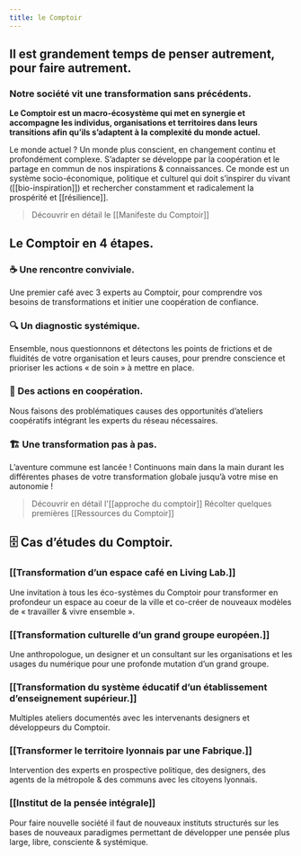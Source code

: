 ```yaml
---
title: le Comptoir
---
```


## Il est grandement temps de penser autrement, pour faire autrement.
### Notre société vit une transformation sans précédents.

**Le Comptoir est un macro-écosystème qui met en synergie et accompagne les individus, organisations et territoires dans leurs transitions afin qu’ils s’adaptent à la complexité du monde actuel.**

Le monde actuel ? Un monde plus conscient, en changement continu et profondément complexe. S’adapter se développe par la coopération et le partage en commun de nos inspirations & connaissances. Ce monde est un système socio-économique, politique et culturel qui doit s’inspirer du vivant ([[bio-inspiration]]) et rechercher constamment et radicalement la prospérité et [[résilience]].

> Découvrir en détail le [[Manifeste du Comptoir]]

## Le Comptoir en 4 étapes.

### ☕ Une rencontre conviviale.

Une premier café avec 3 experts au Comptoir, pour comprendre vos besoins de transformations et initier une coopération de confiance.

### 🔍 Un diagnostic systémique.

Ensemble, nous questionnons et détectons les points de frictions et de fluidités de votre organisation et leurs causes, pour prendre conscience et prioriser les actions « de soin » à mettre en place.

### 🍟 Des actions en coopération.

Nous faisons des problématiques causes des opportunités d’ateliers coopératifs intégrant les experts du réseau nécessaires.

### 🏗️ Une transformation pas à pas.

L’aventure commune est lancée ! Continuons main dans la main durant les différentes phases de votre transformation globale jusqu’à votre mise en autonomie !

> Découvrir en détail l'[[approche du comptoir]]
> Récolter quelques premières [[Ressources du Comptoir]]

## 🗄️ Cas d’études du Comptoir.

### [[Transformation d’un espace café en Living Lab.]]
Une invitation à tous les éco-systèmes du Comptoir pour transformer en profondeur un espace au coeur de la ville et co-créer de nouveaux modèles de « travailler & vivre ensemble ».

### [[Transformation culturelle d’un grand groupe européen.]]
Une anthropologue, un designer et un consultant sur les organisations et les usages du numérique pour une profonde mutation d’un grand groupe.

### [[Transformation du système éducatif d’un établissement d’enseignement supérieur.]]
Multiples ateliers documentés avec les intervenants designers et développeurs du Comptoir.

### [[Transformer le territoire lyonnais par une Fabrique.]]
Intervention des experts en prospective politique, des designers, des agents de la métropole & des communs avec les citoyens lyonnais.

### [[Institut de la pensée intégrale]]
Pour faire nouvelle société il faut de nouveaux instituts structurés sur les bases de nouveaux paradigmes permettant de développer une pensée plus large, libre, consciente & systémique.



